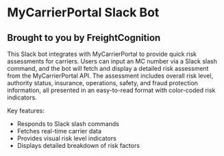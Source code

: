 # MyCarrierPortal Slack Bot
## Brought to you by FreightCognition

This Slack bot integrates with MyCarrierPortal to provide quick risk assessments for carriers. Users can input an MC number via a Slack slash command, and the bot will fetch and display a detailed risk assessment from the MyCarrierPortal API. The assessment includes overall risk level, authority status, insurance, operations, safety, and fraud protection information, all presented in an easy-to-read format with color-coded risk indicators.

Key features:
- Responds to Slack slash commands
- Fetches real-time carrier data
- Provides visual risk level indicators
- Displays detailed breakdown of risk factors

